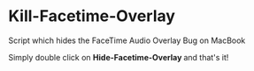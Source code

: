 # Kill-Facetime-Overlay
Script which hides the FaceTime Audio Overlay Bug on MacBook

Simply double click on <Strong> Hide-Facetime-Overlay </Strong> and that's it!
